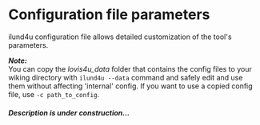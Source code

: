 # Configuration file parameters


ilund4u configuration file allows detailed customization of the tool's parameters.

***Note:***  
You can copy the *lovis4u_data* folder that contains the config files to your wiking directory with `ilund4u --data` command and safely edit and use them without affecting 'internal' config. If you want to use a copied config file, use `-c path_to_config`.


##### Description is under construction...
